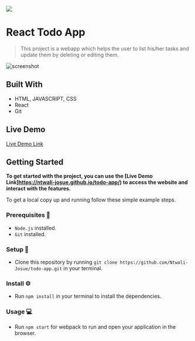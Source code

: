 ![](https://img.shields.io/badge/Microverse-blueviolet)

# React Todo App

> This project is a webapp which helps the user to list his/her tasks and update them by deleting or editing them. 

![screenshot](https://user-images.githubusercontent.com/58233753/144214544-7a7834f4-2d91-465d-bb78-53aded19c888.png)

## Built With 

- HTML, JAVASCRIPT, CSS
- React
- Git

## Live Demo 

[Live Demo Link](https://ntwali-josue.github.io/todo-app)

## Getting Started 
**To get started with the project, you can use the [Live Demo Link]https://ntwali-josue.github.io/todo-app/) to access the website and interact with the features.**

To get a local copy up and running follow these simple example steps.

### Prerequisites 📌
- `Node.js` installed.
- `Git` installed.

### Setup 🔂 
- Clone this repository by running `git clone https://github.com/Ntwali-Josue/todo-app.git` in your terminal.

### Install ⚙️
- Run `npm install` in your terminal to install the dependencies.

### Usage 💻
- Run `npm start` for webpack to run and open your application in the browser.
